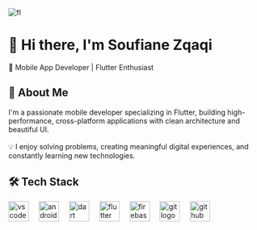 
![fl](https://github.com/user-attachments/assets/77e82d10-0552-429a-8ead-ff262b629a9d)

  <h1 align="left">👋 Hi there, I'm Soufiane Zqaqi</h1>

  <p align="left">🎯 Mobile App Developer | Flutter Enthusiast</p>

  <h2 align="left">🚀 About Me</h2>

  <p align="left">
    I'm a passionate mobile developer specializing in Flutter, building high-performance, cross-platform applications with clean architecture and beautiful UI.<br><br>
    💡 I enjoy solving problems, creating meaningful digital experiences, and constantly learning new technologies.
  </p>

  <h2 align="left">🛠️ Tech Stack</h2>

  <div align="left">
    <img src="https://skillicons.dev/icons?i=vscode" height="40" alt="vscode logo" />
    <img width="12" />
    <img src="https://skillicons.dev/icons?i=androidstudio" height="40" alt="androidstudio logo" />
    <img width="12" />
    <img src="https://skillicons.dev/icons?i=dart" height="40" alt="dart logo" />
    <img width="12" />
    <img src="https://skillicons.dev/icons?i=flutter" height="40" alt="flutter logo" />
    <img width="12" />
    <img src="https://skillicons.dev/icons?i=firebase" height="40" alt="firebase logo" />
    <img width="12" />
    <img src="https://skillicons.dev/icons?i=git" height="40" alt="git logo" />
    <img width="12" />
    <img src="https://skillicons.dev/icons?i=github" height="40" alt="github logo" />
  </div>

</body>
